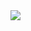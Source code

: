 <a href="https://portal.azure.com/#create/Microsoft.Template/uri/https%3A%2F%2Fraw.githubusercontent.com%2Fanthonygledhill%2FscaleableUmbracoAzure%2Fmaster%2Fazuredeploy.json" target="_blank">
  <img src="http://azuredeploy.net/deploybutton.png"/>
</a>